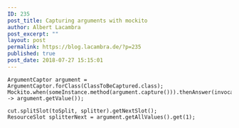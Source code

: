 ```yaml
---
ID: 235
post_title: Capturing arguments with mockito
author: Albert Lacambra
post_excerpt: ""
layout: post
permalink: https://blog.lacambra.de/?p=235
published: true
post_date: 2018-07-27 15:15:01
---
```

<pre><code>ArgumentCaptor argument = ArgumentCaptor.forClass(ClassToBeCaptured.class);
Mockito.when(someInstance.method(argument.capture())).thenAnswer(invocation -&gt; argument.getValue());

cut.splitSlot(toSplit, splitter).getNextSlot();
ResourceSlot splitterNext = argument.getAllValues().get(1);
</code></pre>